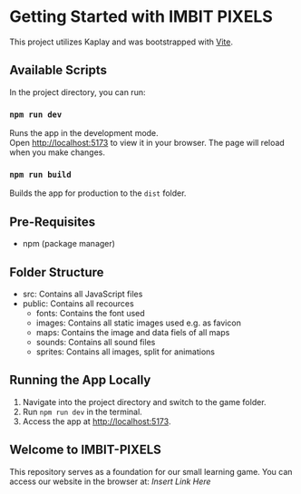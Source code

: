# Getting Started with IMBIT PIXELS

This project utilizes Kaplay and was bootstrapped with [Vite](https://github.com/vitejs/vite).

## Available Scripts

In the project directory, you can run:

### `npm run dev`

Runs the app in the development mode.\
Open [http://localhost:5173](http://localhost:5173) to view it in your browser. The page will reload when you make changes.

### `npm run build`

Builds the app for production to the `dist` folder.

## Pre-Requisites

- npm (package manager)

## Folder Structure

- src: Contains all JavaScript files
- public: Contains all recources
  - fonts: Contains the font used
  - images: Contains all static images used e.g. as favicon
  - maps: Contains the image and data fiels of all maps
  - sounds: Contains all sound files
  - sprites: Contains all images, split for animations

## Running the App Locally

1. Navigate into the project directory and switch to the game folder.
2. Run `npm run dev` in the terminal.
3. Access the app at [http://localhost:5173](http://localhost:5173).

## Welcome to IMBIT-PIXELS

This repository serves as a foundation for our small learning game.
You can access our website in the browser at: _Insert Link Here_
